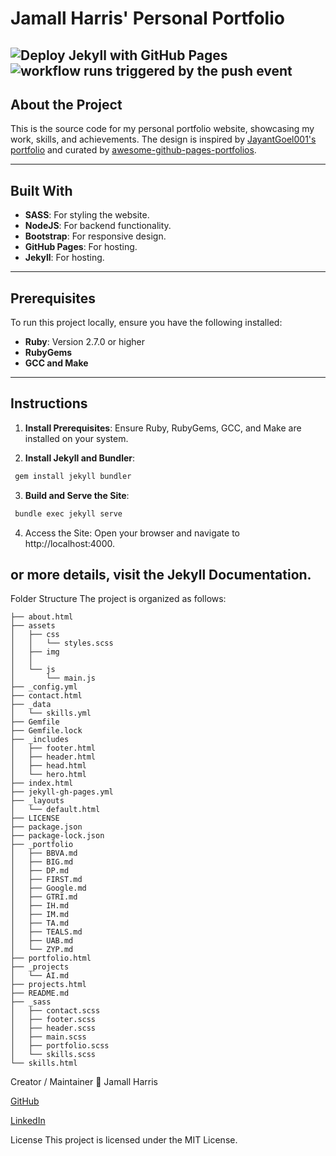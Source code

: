 # Jamall Harris' Personal Portfolio

![Deploy Jekyll with GitHub Pages](https://github.com/jharri34/jharri34.github.io/actions/workflows/jekyll-gh-pages.yml/badge.svg)
![workflow runs triggered by the push event](https://github.com/jharri34/jharri34.github.io/actions/workflows/jekyll-gh-pages.yml/badge.svg?event=push)
---

## About the Project

This is the source code for my personal portfolio website, showcasing my work, skills, and achievements. The design is inspired by [JayantGoel001's portfolio](https://jayantgoel001.github.io/) and curated by [awesome-github-pages-portfolios](https://github.com/guilyx/awesome-github-pages-portfolios).

---

## Built With

- **SASS**: For styling the website.
- **NodeJS**: For backend functionality.
- **Bootstrap**: For responsive design.
- **GitHub Pages**: For hosting.
- **Jekyll**: For hosting.


---

## Prerequisites

To run this project locally, ensure you have the following installed:

- **Ruby**: Version 2.7.0 or higher
- **RubyGems**
- **GCC and Make**

---

## Instructions

1. **Install Prerequisites**:
   Ensure Ruby, RubyGems, GCC, and Make are installed on your system.

2. **Install Jekyll and Bundler**:
  ```bash
   gem install jekyll bundler
  ```
 3. **Build and Serve the Site**:
 ```bash
  bundle exec jekyll serve
  ```

4. Access the Site: Open your browser and navigate to http://localhost:4000.

or more details, visit the Jekyll Documentation.
--- 
Folder Structure
The project is organized as follows:

```
├── about.html
├── assets
│   ├── css
│   │   └── styles.scss
│   ├── img
│   │   
│   └── js
│       └── main.js
├── _config.yml
├── contact.html
├── _data
│   └── skills.yml
├── Gemfile
├── Gemfile.lock
├── _includes
│   ├── footer.html
│   ├── header.html
│   ├── head.html
│   └── hero.html
├── index.html
├── jekyll-gh-pages.yml
├── _layouts
│   └── default.html
├── LICENSE
├── package.json
├── package-lock.json
├── _portfolio
│   ├── BBVA.md
│   ├── BIG.md
│   ├── DP.md
│   ├── FIRST.md
│   ├── Google.md
│   ├── GTRI.md
│   ├── IH.md
│   ├── IM.md
│   ├── TA.md
│   ├── TEALS.md
│   ├── UAB.md
│   └── ZYP.md
├── portfolio.html
├── _projects
│   └── AI.md
├── projects.html
├── README.md
├── _sass
│   ├── contact.scss
│   ├── footer.scss
│   ├── header.scss
│   ├── main.scss
│   ├── portfolio.scss
│   └── skills.scss
└── skills.html

```

Creator / Maintainer
👤 Jamall Harris

[GitHub](https://github.com/jharri34)

[LinkedIn](https://www.linkedin.com/in/jamall-harris-8a6a3952/)

License
This project is licensed under the MIT License.

